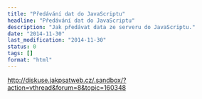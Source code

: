 ```yaml
---
title: "Předávání dat do JavaScriptu"
headline: "Předávání dat do JavaScriptu"
description: "Jak předávat data ze serveru do JavaScriptu."
date: "2014-11-30"
last_modification: "2014-11-30"
status: 0
tags: []
format: "html"
---
```


http://diskuse.jakpsatweb.cz/.sandbox/?action=vthread&forum=8&topic=160348